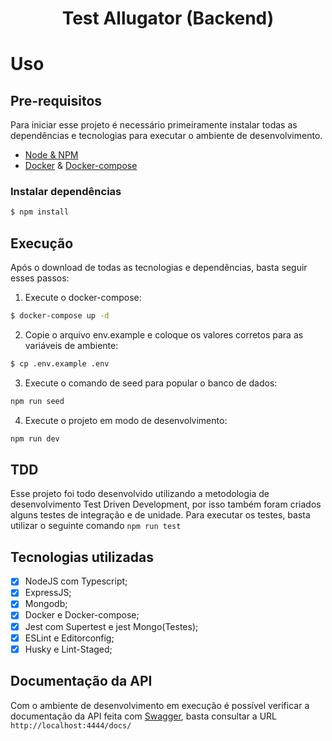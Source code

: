 <h1 align="center"> Test Allugator (Backend)</h1>

# Uso

## Pre-requisitos

Para iniciar esse projeto é necessário primeiramente instalar todas as dependências e tecnologias para executar o ambiente de desenvolvimento.

- [Node & NPM](https://nodejs.org/en/)
- [Docker](https://docs.docker.com/engine/install/) & [Docker-compose](https://docs.docker.com/compose/install/)

### Instalar dependências

```sh
$ npm install
```

## Execução

Após o download de todas as tecnologias e dependências, basta seguir esses passos:

1. Execute o docker-compose:
```sh
$ docker-compose up -d
```
2. Copie o arquivo env.example e coloque os valores corretos para as variáveis de ambiente:
```sh
$ cp .env.example .env
```
3. Execute o comando de seed para popular o banco de dados:
```sh
npm run seed
```
4. Execute o projeto em modo de desenvolvimento:
```sh
npm run dev
```

## TDD

Esse projeto foi todo desenvolvido utilizando a metodologia de desenvolvimento Test Driven Development, por isso também foram criados alguns testes de integração e de unidade. Para executar os testes, basta utilizar o seguinte comando ``` npm run test ```

## Tecnologias utilizadas

- [X] NodeJS com Typescript;
- [X] ExpressJS;
- [X] Mongodb;
- [X] Docker e Docker-compose;
- [X] Jest com Supertest e jest Mongo(Testes);
- [X] ESLint e Editorconfig;
- [X] Husky e Lint-Staged;

## Documentação da API

Com o ambiente de desenvolvimento em execução é possível verificar a documentação da API feita com [Swagger](https://swagger.io/), basta consultar a URL ```http://localhost:4444/docs/```




